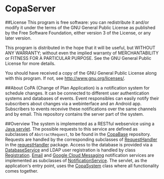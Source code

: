 CopaServer
==========

##License
This program is free software: you can redistribute it and/or modify
it under the terms of the GNU General Public License as published by
the Free Software Foundation, either version 3 of the License, or
any later version.

This program is distributed in the hope that it will be useful,
but WITHOUT ANY WARRANTY; without even the implied warranty of
MERCHANTABILITY or FITNESS FOR A PARTICULAR PURPOSE.  See the
GNU General Public License for more details.

You should have received a copy of the GNU General Public License
along with this program.  If not, see <http://www.gnu.org/licenses/>.


##About
CoPA (Change of Plan Application) is a notification system for schedule changes.
It can be connected to different user authentication systems and databases of events.
Event responsibles can easily notify their subscribers about changes via a webinterface and an Android app.
Subscribers to events recevive these notifications over the same channels and by email.
This repository contains the server part of the system.

##Overview
The system is implemented as a RESTful webservice using a [Java servlet](src/main/java/unicopa/copa/server/servlet/CopaServlet.java). The possible requests to this service are defined as subclasses of `AbstractRequest`, to be found in the [CopaBase](https://github.com/UniCopa/CopaBase) repository. Requests are handled by the corresponding subclasses of [RequestHandler](src/main/java/unicopa/copa/server/com/requestHandler/RequestHandler.java) in the [requestHandler](src/main/java/unicopa/copa/server/com/requestHandler/) package. Access to the database is provided via a [DatabaseService](rc/main/java/unicopa/copa/server/database/DatabaseService.java) and LDAP user registration is handled by class [Registration](src/main/java/unicopa/copa/server/Registration.java). [Email](src/main/java/unicopa/copa/server/notification/EmailNotificationService.java) and [Google Cloud Messaging](src/main/java/unicopa/copa/server/notification/GoogleCloudNotificationService.java) notification services are implemented as subclasses of [NotificationService](src/main/java/unicopa/copa/server/notification/GoogleCloudNotificationService.java). The servlet, as the application's entry point, uses the [CopaSystem](src/main/java/unicopa/copa/server/CopaSystem.java) class where all functionality comes together.

